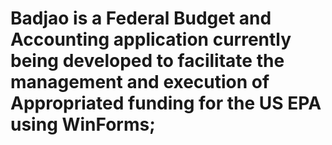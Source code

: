 # Badjao is a Federal Budget and Accounting application currently being developed to facilitate the management and execution of Appropriated funding for the US EPA using WinForms;
